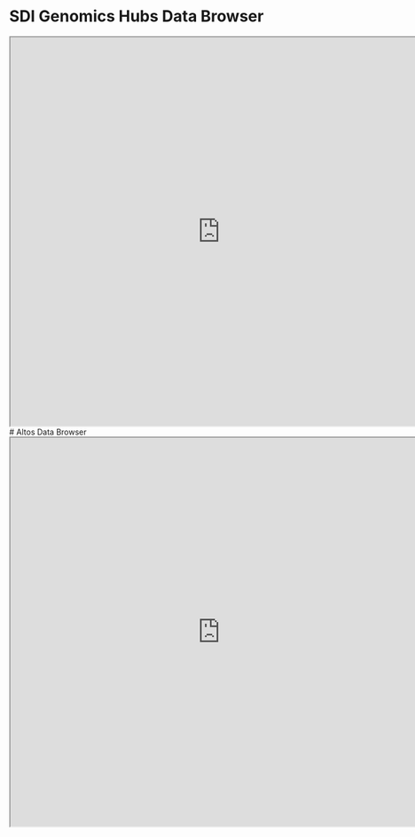# SDI Genomics Hubs Data Browser

<style>
.embedded-google-sheet {
  width: 150%;
  height: 700px;
}
</style>

<iframe class="embedded-google-sheet" src="https://docs.google.com/spreadsheets/d/1Vn2A84OklJOx75-__XQwf-hBJx42HoT1YpoHuPo2Mo8/?rm=minimal"></iframe>

<br />
# Altos Data Browser

<style>
.embedded-website {
    width: 150%;
    height: 700px;
}
</style>

<iframe class="embedded-website" src="https://databrowser.lab.altoslabs.com/explore/datasets"></iframe>




